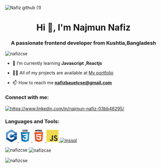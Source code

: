 
![Nafiz github (1)](https://github.com/user-attachments/assets/1f878d34-1f8e-4ac9-bc4f-aa6cf436b69a)

<h1 align="center">Hi 👋, I'm Najmun Nafiz</h1>
<h3 align="center">A passionate frontend developer from Kushtia,Bangladesh</h3>

<p align="left"> <img src="https://komarev.com/ghpvc/?username=nafizcse&label=Profile%20views&color=0e75b6&style=flat" alt="nafizcse" /> </p>

- 🌱 I’m currently learning **Javascript ,Reactjs**

- 👨‍💻 All of my projects are available at [My portfolio](https://680b6862e90c43e375fe9d30--najmunnafiz.netlify.app/)

- 📫 How to reach me **nafizbauetcse@gmail.com**

<h3 align="left">Connect with me:</h3>
<p align="left">
<a href="https://linkedin.com/in/https://www.linkedin.com/in/najmun-nafiz-03bb46295/" target="blank"><img align="center" src="https://raw.githubusercontent.com/rahuldkjain/github-profile-readme-generator/master/src/images/icons/Social/linked-in-alt.svg" alt="https://www.linkedin.com/in/najmun-nafiz-03bb46295/" height="30" width="40" /></a>
</p>

<h3 align="left">Languages and Tools:</h3>
<p align="left"> <a href="https://www.w3schools.com/cpp/" target="_blank" rel="noreferrer"> <img src="https://raw.githubusercontent.com/devicons/devicon/master/icons/cplusplus/cplusplus-original.svg" alt="cplusplus" width="40" height="40"/> </a> <a href="https://www.w3schools.com/css/" target="_blank" rel="noreferrer"> <img src="https://raw.githubusercontent.com/devicons/devicon/master/icons/css3/css3-original-wordmark.svg" alt="css3" width="40" height="40"/> </a> <a href="https://www.w3.org/html/" target="_blank" rel="noreferrer"> <img src="https://raw.githubusercontent.com/devicons/devicon/master/icons/html5/html5-original-wordmark.svg" alt="html5" width="40" height="40"/> </a> <a href="https://developer.mozilla.org/en-US/docs/Web/JavaScript" target="_blank" rel="noreferrer"> <img src="https://raw.githubusercontent.com/devicons/devicon/master/icons/javascript/javascript-original.svg" alt="javascript" width="40" height="40"/> </a> <a href="https://www.microsoft.com/en-us/sql-server" target="_blank" rel="noreferrer"> <img src="https://www.svgrepo.com/show/303229/microsoft-sql-server-logo.svg" alt="mssql" width="40" height="40"/> </a> </p>

<p><img align="left" src="https://github-readme-stats.vercel.app/api/top-langs?username=nafizcse&show_icons=true&locale=en&layout=compact" alt="nafizcse" /></p>

<p>&nbsp;<img align="center" src="https://github-readme-stats.vercel.app/api?username=nafizcse&show_icons=true&locale=en" alt="nafizcse" /></p>

<p><img align="center" src="https://github-readme-streak-stats.herokuapp.com/?user=nafizcse&" alt="nafizcse" /></p>
